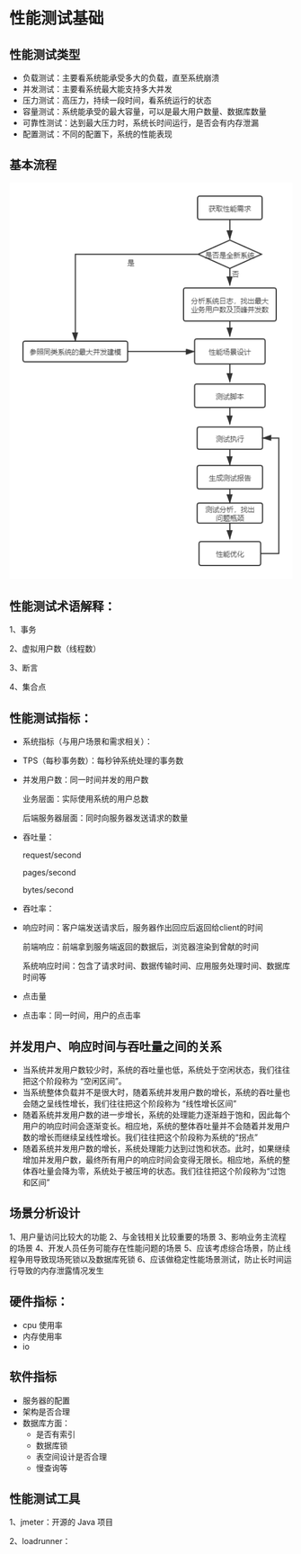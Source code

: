 # 性能测试基础

## 性能测试类型

+ 负载测试：主要看系统能承受多大的负载，直至系统崩溃
+ 并发测试：主要看系统最大能支持多大并发
+ 压力测试：高压力，持续一段时间，看系统运行的状态
+ 容量测试：系统能承受的最大容量，可以是最大用户数量、数据库数量
+ 可靠性测试：达到最大压力时，系统长时间运行，是否会有内存泄漏
+ 配置测试：不同的配置下，系统的性能表现

## 基本流程

![性能测试流程](./images/性能测试流程.png)



## 性能测试术语解释：

1、事务

2、虚拟用户数（线程数）

3、断言

4、集合点

## 性能测试指标：

+ 系统指标（与用户场景和需求相关）：

+ TPS（每秒事务数）：每秒钟系统处理的事务数

+ 并发用户数：同一时间并发的用户数

  业务层面：实际使用系统的用户总数

  后端服务器层面：同时向服务器发送请求的数量

+ 吞吐量：

  request/second

  pages/second

  bytes/second

+ 吞吐率：

+ 响应时间：客户端发送请求后，服务器作出回应后返回给client的时间

  前端响应：前端拿到服务端返回的数据后，浏览器渲染到曾献的时间

  系统响应时间：包含了请求时间、数据传输时间、应用服务处理时间、数据库时间等

+ 点击量

+ 点击率：同一时间，用户的点击率

## 并发用户、响应时间与吞吐量之间的关系

+  当系统并发用户数较少时，系统的吞吐量也低，系统处于空闲状态，我们往往把这个阶段称为 “空闲区间”。 
+  当系统整体负载并不是很大时，随着系统并发用户数的增长，系统的吞吐量也会随之呈线性增长，我们往往把这个阶段称为 “线性增长区间” 
+  随着系统并发用户数的进一步增长，系统的处理能力逐渐趋于饱和，因此每个用户的响应时间会逐渐变长。相应地，系统的整体吞吐量并不会随着并发用户数的增长而继续呈线性增长。我们往往把这个阶段称为系统的“拐点” 
+  随着系统并发用户数的增长，系统处理能力达到过饱和状态。此时，如果继续增加并发用户数，最终所有用户的响应时间会变得无限长。相应地，系统的整体吞吐量会降为零，系统处于被压垮的状态。我们往往把这个阶段称为“过饱和区间” 

## 场景分析设计
1、用户量访问比较大的功能
2、与金钱相关比较重要的场景
3、影响业务主流程的场景
4、开发人员任务可能存在性能问题的场景
5、应该考虑综合场景，防止线程争用导致现场死锁以及数据库死锁
6、应该做稳定性能场景测试，防止长时间运行导致的内存泄露情况发生

## 硬件指标：

+ cpu 使用率
+ 内存使用率
+ io

## 软件指标

+ 服务器的配置
+ 架构是否合理
+ 数据库方面：
  + 是否有索引
  + 数据库锁
  + 表空间设计是否合理
  + 慢查询等

## 性能测试工具

1、jmeter：开源的 Java 项目

2、loadrunner：




